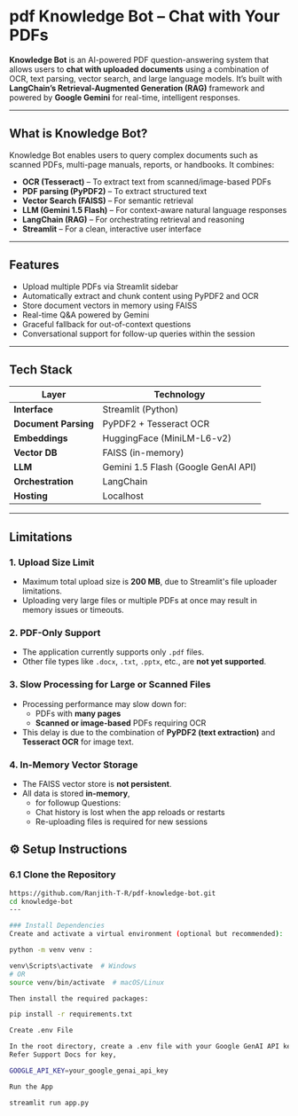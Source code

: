 # pdf Knowledge Bot – Chat with Your PDFs

**Knowledge Bot** is an AI-powered PDF question-answering system that allows users to **chat with uploaded documents** using a combination of OCR, text parsing, vector search, and large language models. It’s built with **LangChain’s Retrieval-Augmented Generation (RAG)** framework and powered by **Google Gemini** for real-time, intelligent responses.

---

##  What is Knowledge Bot?

Knowledge Bot enables users to query complex documents such as scanned PDFs, multi-page manuals, reports, or handbooks. It combines:

- **OCR (Tesseract)** – To extract text from scanned/image-based PDFs  
- **PDF parsing (PyPDF2)** – To extract structured text  
- **Vector Search (FAISS)** – For semantic retrieval  
- **LLM (Gemini 1.5 Flash)** – For context-aware natural language responses  
- **LangChain (RAG)** – For orchestrating retrieval and reasoning  
- **Streamlit** – For a clean, interactive user interface

---

##  Features

-  Upload multiple PDFs via Streamlit sidebar  
-  Automatically extract and chunk content using PyPDF2 and OCR  
-  Store document vectors in memory using FAISS  
-  Real-time Q&A powered by Gemini  
-  Graceful fallback for out-of-context questions  
-  Conversational support for follow-up queries within the session  

---

## Tech Stack

| Layer               | Technology                          |
|--------------------|--------------------------------------|
| **Interface**       | Streamlit (Python)                   |
| **Document Parsing**| PyPDF2 + Tesseract OCR               |
| **Embeddings**      | HuggingFace (MiniLM-L6-v2)           |
| **Vector DB**       | FAISS (in-memory)                    |
| **LLM**             | Gemini 1.5 Flash (Google GenAI API)  |
| **Orchestration**   | LangChain                            |
| **Hosting**         | Localhost                            |

---

##  Limitations

### 1. Upload Size Limit  
- Maximum total upload size is **200 MB**, due to Streamlit's file uploader limitations.  
- Uploading very large files or multiple PDFs at once may result in memory issues or timeouts.

### 2. PDF-Only Support  
- The application currently supports only `.pdf` files.  
- Other file types like `.docx`, `.txt`, `.pptx`, etc., are **not yet supported**.

### 3. Slow Processing for Large or Scanned Files  
- Processing performance may slow down for:
  - PDFs with **many pages**
  - **Scanned or image-based** PDFs requiring OCR  
- This delay is due to the combination of **PyPDF2 (text extraction)** and **Tesseract OCR** for image text.

### 4. In-Memory Vector Storage  
- The FAISS vector store is **not persistent**.  
- All data is stored **in-memory**,
  - for followup Questions: 
  - Chat history is lost when the app reloads or restarts  
  - Re-uploading files is required for new sessions

  
## ⚙️ Setup Instructions

### 6.1 Clone the Repository

```bash
https://github.com/Ranjith-T-R/pdf-knowledge-bot.git
cd knowledge-bot
---

### Install Dependencies
Create and activate a virtual environment (optional but recommended):

python -m venv venv :

venv\Scripts\activate  # Windows
# OR
source venv/bin/activate  # macOS/Linux

Then install the required packages:

pip install -r requirements.txt

Create .env File

In the root directory, create a .env file with your Google GenAI API key:
Refer Support Docs for key,

GOOGLE_API_KEY=your_google_genai_api_key

Run the App

streamlit run app.py
